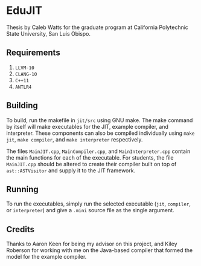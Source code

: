 # EduJIT

Thesis by Caleb Watts for the graduate program at California Polytechnic State University, San Luis Obispo.

## Requirements

1. `LLVM-10`
2. `CLANG-10`
3. `C++11`
2. `ANTLR4`

## Building

To build, run the makefile in `jit/src` using GNU make. The make command by itself will make executables for the JIT, example compiler, and interpreter. These components can also be compiled individually using `make jit`, `make compiler`, and `make interpreter` respectively.

The files `MainJIT.cpp`, `MainCompiler.cpp`, and `MainInterpreter.cpp` contain the main functions for each of the executable. For students, the file `MainJIT.cpp` should be altered to create their compiler built on top of `ast::ASTVisitor` and supply it to the JIT framework.

## Running

To run the executables, simply run the selected executable (`jit`, `compiler`, or `interpreter`) and give a `.mini` source file as the single argument.

## Credits

Thanks to Aaron Keen for being my advisor on this project, and Kiley Roberson for working with me on the Java-based compiler that formed the model for the example compiler.